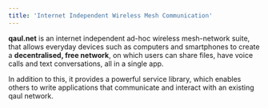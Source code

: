 ```yaml
---
title: 'Internet Independent Wireless Mesh Communication'
---
```


**qaul.net** is an internet independent ad-hoc wireless mesh-network suite,
that allows everyday devices such as computers and smartphones
to create a **decentralised, free network**,
on which users can share files,
have voice calls and text conversations,
all in a single app.

In addition to this, it provides a powerful service library,
which enables others to write applications that communicate
and interact with an existing qaul network.

